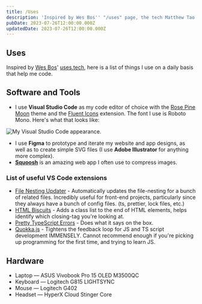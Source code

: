 ```yaml
---
title: /Uses
description: 'Inspired by Wes Bos'' "/uses" page, the tech Matthew Tao uses on a daily basis.'
pubDate: 2023-07-26T12:00:00.000Z
updatedDate: 2023-07-26T12:00:00.000Z
---
```


## Uses

Inspired by [Wes Bos](https://wesbos.com/)' [uses.tech](https://uses.tech/), here is a list of things I use on a daily basis that help me code.

## Software and Tools

- I use **Visual Studio Code** as my code editor of choice with the [Rose Pine Moon](https://marketplace.visualstudio.com/items?itemName=mvllow.rose-pine "rose pine moon for vscode (external link)") theme and the [Fluent Icons](https://marketplace.visualstudio.com/items?itemName=miguelsolorio.fluent-icons) extension. The font I use is Roboto Mono. Here's what that looks like:

![My Visual Studio Code appearance.](/blog-images/my-vscode-setup.png)

- I use **Figma** to prototype and iterate my website and app designs, as well as to create simple SVG files (I use **Adobe Illustrator** for anything more complex).
- **[Squoosh](https://squoosh.app/)** is an amazing web app I often use to compress images.

### List of useful VS Code extensions

- [File Nesting Updater](https://marketplace.visualstudio.com/items?itemName=antfu.file-nesting "File Nesting Updater for vs code (external link)") - Automatically updates the file-nesting for a bunch of related files. Incredibly useful for front-end projects, particularly since they always have a bunch of config files. (ts, prettier, lock files, etc.)
- [HTML Biscuits](https://marketplace.visualstudio.com/items?itemName=CodeBiscuits.html-biscuits) - Adds a class list to the end of HTML elements, helps identify which closing-tag you're looking at.
- [Pretty TypeScript Errors](https://marketplace.visualstudio.com/items?itemName=yoavbls.pretty-ts-errors) - Does what it says on the box.
- [Quokka.js](https://marketplace.visualstudio.com/items?itemName=WallabyJs.quokka-vscode) - Tightens the feedback loop for JS and TS script development IMMENSELY. Cannot recommend enough if you're picking up programming for the first time, and trying to learn JS.

## Hardware

- Laptop — ASUS Vivobook Pro 15 OLED M3500QC
- Keyboard — Logitech G815 LIGHTSYNC
- Mouse — Logitech G402
- Headset — HyperX Cloud Stinger Core
